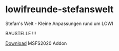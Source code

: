 # lowifreunde-stefanswelt
Stefan's Welt - Kleine Anpassungen rund um LOWI

BAUSTELLE !!!

[Download](Packages/lowifreunde-stefanswelt.zip) MSFS2020 Addon
